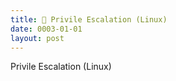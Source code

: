 ```yaml
---
title: 🐧 Privile Escalation (Linux)
date: 0003-01-01
layout: post
---
```


Privile Escalation (Linux)
